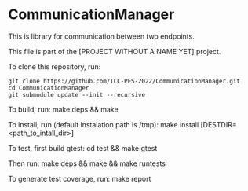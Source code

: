 # CommunicationManager

This is library for communication between two endpoints.

This file is part of the [PROJECT WITHOUT A NAME YET] project.

To clone this repository, run:

    git clone https://github.com/TCC-PES-2022/CommunicationManager.git
    cd CommunicationManager
    git submodule update --init --recursive

To build, run:
    make deps && make

To install, run (default instalation path is /tmp):
    make install [DESTDIR=<path_to_intall_dir>]

To test, first build gtest:
    cd test && make gtest

Then run:
    make deps && make && make runtests

To generate test coverage, run:
    make report